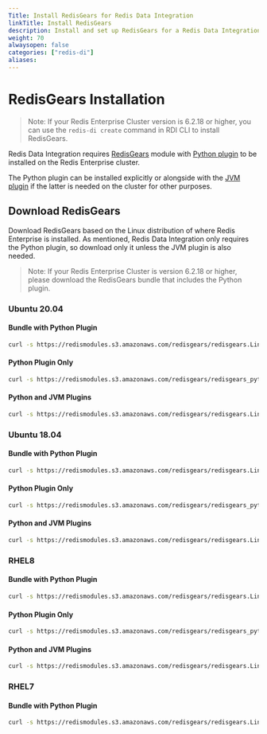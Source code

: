 ```yaml
---
Title: Install RedisGears for Redis Data Integration
linkTitle: Install RedisGears
description: Install and set up RedisGears for a Redis Data Integration deployment.
weight: 70
alwaysopen: false
categories: ["redis-di"]
aliases: 
---
```


# RedisGears Installation

> Note: If your Redis Enterprise Cluster version is 6.2.18 or higher, you can use the `redis-di create` command in RDI CLI to install RedisGears.

Redis Data Integration requires [RedisGears](https://redis.com/modules/redis-gears) module with [Python plugin](https://docs.redis.com/latest/modules/redisgears/python/) to be installed on the Redis Enterprise cluster.

The Python plugin can be installed explicitly or alongside with the [JVM plugin](https://docs.redis.com/latest/modules/redisgears/jvm/) if the latter is needed on the cluster for other purposes.

## Download RedisGears

Download RedisGears based on the Linux distribution of where Redis Enterprise is installed. As mentioned, Redis Data Integration only requires the Python plugin, so download only it unless the JVM plugin is also needed.

> Note: If your Redis Enterprise Cluster is version 6.2.18 or higher, please download the RedisGears bundle that includes the Python plugin.

### Ubuntu 20.04

#### Bundle with Python Plugin

```bash
curl -s https://redismodules.s3.amazonaws.com/redisgears/redisgears.Linux-ubuntu20.04-x86_64.1.2.6-withdeps.zip -o /tmp/redis-gears.zip
```

#### Python Plugin Only

```bash
curl -s https://redismodules.s3.amazonaws.com/redisgears/redisgears_python.Linux-ubuntu20.04-x86_64.{{ site.redis_gears_current_semantic_version }}.zip -o /tmp/redis-gears.zip
```

#### Python and JVM Plugins

```bash
curl -s https://redismodules.s3.amazonaws.com/redisgears/redisgears.Linux-ubuntu20.04-x86_64.{{ site.redis_gears_current_semantic_version }}.zip -o /tmp/redis-gears.zip
```

### Ubuntu 18.04

#### Bundle with Python Plugin

```bash
curl -s https://redismodules.s3.amazonaws.com/redisgears/redisgears.Linux-ubuntu18.04-x86_64.{{param rdi_redis_gears_current_semantic_version }}-withdeps.zip -o /tmp/redis-gears.zip
```

#### Python Plugin Only

```bash
curl -s https://redismodules.s3.amazonaws.com/redisgears/redisgears_python.Linux-ubuntu18.04-x86_64.{{param rdi_redis_gears_current_semantic_version }}.zip -o /tmp/redis-gears.zip
```

#### Python and JVM Plugins

```bash
curl -s https://redismodules.s3.amazonaws.com/redisgears/redisgears.Linux-ubuntu18.04-x86_64.{{param rdi_redis_gears_current_semantic_version }}.zip -o /tmp/redis-gears.zip
```

### RHEL8

#### Bundle with Python Plugin

```bash
curl -s https://redismodules.s3.amazonaws.com/redisgears/redisgears.Linux-rhel8-x86_64.{{param rdi_redis_gears_current_semantic_version }}-withdeps.zip -o /tmp/redis-gears.zip
```

#### Python Plugin Only

```bash
curl -s https://redismodules.s3.amazonaws.com/redisgears/redisgears_python.Linux-rhel8-x86_64.{{param rdi_redis_gears_current_semantic_version }}.zip -o /tmp/redis-gears.zip
```

#### Python and JVM Plugins

```bash
curl -s https://redismodules.s3.amazonaws.com/redisgears/redisgears.Linux-rhel8-x86_64.{{param rdi_redis_gears_current_semantic_version }}.zip -o /tmp/redis-gears.zip
```

### RHEL7

#### Bundle with Python Plugin

```bash
curl -s https://redismodules.s3.amazonaws.com/redisgears/redisgears.Linux-rhel7-x86_64.{{param rdi_redis_gears_current_semantic_version }}-withdeps.zip -o /tmp/redis-gears.zip
```

